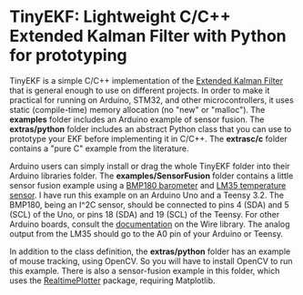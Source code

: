 # TinyEKF: Lightweight C/C++ Extended Kalman Filter with Python for prototyping

TinyEKF is a simple C/C++ implementation of the [Extended Kalman Filter](http://home.wlu.edu/~levys/kalman_tutorial/) 
that is general enough to use on different projects.  In order to make it
practical for running on Arduino, STM32, and other microcontrollers, it uses
static (compile-time) memory allocation (no "new" or "malloc").  The
**examples** folder includes an Arduino example of sensor fusion.  The
**extras/python** folder includes an abstract Python class that you can use to
prototype your EKF before implementing it in C/C++. The **extrasc/c** folder
contains a "pure C" example from the literature.

Arduino users can simply install or drag the whole TinyEKF folder into their Arduino libraries folder. 
The **examples/SensorFusion** folder contains a little sensor fusion example using a 
[BMP180 barometer](https://www.sparkfun.com/products/11824) and 
[LM35 temperature sensor](http://www.robotshop.com/en/dfrobot-lm35-linear-temperature-sensor.html).
I have run this example on an Arduino Uno and a Teensy 3.2. The BMP180, being an I^2C sensor, should be connected
to pins 4 (SDA) and 5 (SCL) of the Uno, or pins 18 (SDA) and 19 (SCL) of the Teensy.  For other Arduino boards,
consult the [documentation](https://www.arduino.cc/en/Reference/Wire) on the Wire library. The analog output
from the LM35 should go to the A0 pin of your Arduino or Teensy.

In addition to the class definition, the **extras/python** folder has an example of mouse tracking, using OpenCV. 
So you will have to install OpenCV to run this example. There is also a sensor-fusion example in this folder,
which uses the [RealtimePlotter](https://github.com/simondlevy/RealtimePlotter) package, requiring
Matplotlib.
